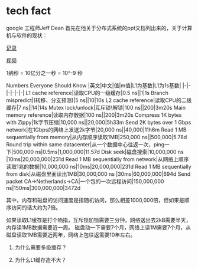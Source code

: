 # tech fact
google 工程师Jeff Dean 首先在他关于分布式系统的ppt文档列出来的，关于计算机与软件的现状：

[记录](http://highscalability.com/numbers-everyone-should-know)

[视频](http://sites.google.com/site/io/building-scalable-web-applications-with-google-app-engine)

1纳秒 = 10亿分之一秒 = 10^-9 秒 

Numbers Everyone Should Know
|英文|中文|值|m值|L1为基数|L1为1s基数|
|-|-|-|-|-|-|
L1 cache reference|读取CPU的一级缓存|0.5 ns||1|1s
Branch mispredict|(转移、分支预测)|5 ns||10|10s
L2 cache reference|读取CPU的二级缓存|7 ns||14|14s
Mutex lock/unlock|互斥锁\解锁|100 ns||200|3m20s
Main memory reference|读取内存数据|100 ns||200|3m20s
Compress 1K bytes with Zippy|1k字节压缩|10,000 ns||20,000|5h33m
Send 2K bytes over 1 Gbps network|在1Gbps的网络上发送2k字节|20,000 ns||40,000|11h6m
Read 1 MB sequentially from memory|从内存顺序读取1MB|250,000 ns||500,000|5.78d
Round trip within same datacenter|从一个数据中心往返一次，ping一下|500,000 ns|0.5ms|1,000,000|11.57d
Disk seek|磁盘搜索|10,000,000 ns |10ms|20,000,000|231d
Read 1 MB sequentially from network|从网络上顺序读取1兆的数据|10,000,000 ns|10ms|20,000,000|231d
Read 1 MB sequentially from disk|从磁盘里面读出1MB|30,000,000 ns |30ms|60,000,000|694d
Send packet CA->Netherlands->CA|一个包的一次远程访问|150,000,000 ns|150ms|300,000,000|3472d

其中，内存和磁盘的访问速度是指随机访问，那么相差1000,000倍，但如果是顺序访问的话大约为7倍。

如果读取L1缓存是打个响指，互斥锁加锁需要三分钟，网络送出去2kB需要半天，内存读1MB数据需要近一周。
磁盘动一下需要7个月，网络上读1M需要7个月，从磁盘读取1MB需要近两年，网络上包往返需要10年左右。

1. 为什么需要多级缓存？

2. 为什么L1缓存造不大？